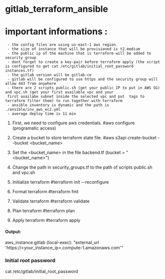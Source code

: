 # gitlab_terraform_ansible
# important informations : 
     - the config files are using us-east-1 aws region.
     - the size of instance that will be provisioned is t2.medium
     - the public ip of the machine that is terraform will be added to security group
     - dont forget to create a key-pair before terraform apply (the script is configured to get cat /etc/gitlab/initial_root_password instances.tf)
     - the gitlab version will be gitlab-ce
     - gitlab will be configured to use https and the security group will allow 443 from anywhere
     - there are 2 scripts public.sh (get your public IP to put in AWS SG) and vpc.sh (get your first available vpc and your 
     first availabe subnet inside the selected vpc and put  tags to terraform filter them) to run together with terraform
     - ansible inventory is dynamic and the path is ./ansible/inv_aws_ec2.yml
     - average deploy time is 11 min

1. First, we need to configure aws credentials.
#aws configure (programatic access)

2. Create a bucket to store terraform state file.
#aws s3api create-bucket --bucket <bucket_name>

3. Set the <bucket_name> in the file backend.tf (bucket = "<bucket_name>")

4. Change the path in security_groups.tf to the path of scripts public.sh and vpc.sh

5. Initialize terraform
#terraform init --reconfigure

6. Format terraform
#terraform fmt

7. Validate terraform
#terraform validate

8. Plan terraform
#terraform plan

9. Apply terraform
#terraform apply

#### Output:
aws_instance.gitlab (local-exec):             "external_url 'https://<your_instance_ip>.compute-1.amazonaws.com'"

### Initial root password ###
cat /etc/gitlab/initial_root_password
